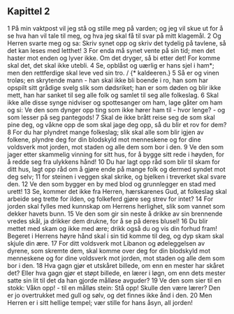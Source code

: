 ## Kapittel 2

1 På min vaktpost vil jeg stå og stille meg på varden; og jeg vil skue ut for å se hva han vil tale til meg, og hva jeg skal få til svar på mitt klagemål.
2 Og Herren svarte meg og sa: Skriv synet opp og skriv det tydelig på tavlene, så det kan leses med letthet!
3 For enda må synet vente på sin tid; men det haster mot enden og lyver ikke. Om det dryger, så bi etter det! For komme skal det, det skal ikke utebli.
4 Se, opblåst og uærlig er hans sjel i ham*; men den rettferdige skal leve ved sin tro. / {* kaldeeren.}
5 Så er og vinen troløs; en skrytende mann - han skal ikke bli boende i ro, han som har opspilt sitt grådige svelg slik som dødsriket; han er som døden og blir ikke mett, han har sanket til seg alle folk og samlet til seg alle folkeslag.
6 Skal ikke alle disse synge nidviser og spottesanger om ham, lage gåter om ham og si: Ve den som dynger opp ting som ikke hører ham til - hvor lenge? - og som lesser på seg pantegods!
7 Skal de ikke brått reise seg de som skal pine deg, og våkne opp de som skal jage deg opp, så du blir et rov for dem?
8 For du har plyndret mange folkeslag; slik skal alle som blir igjen av folkene, plyndre deg for din blodskyld mot menneskene og for dine voldsverk mot jorden, mot staden og alle dem som bor i den.
9 Ve den som jager etter skammelig vinning for sitt hus, for å bygge sitt rede i høyden, for å redde seg fra ulykkens hånd!
10 Du har lagt opp råd som blir til skam for ditt hus, lagt opp råd om å gjøre ende på mange folk og dermed syndet mot deg selv;
11 for steinen i veggen skal skrike, og bjelken i treverket skal svare den.
12 Ve den som bygger en by med blod og grunnlegger en stad med urett!
13 Se, kommer det ikke fra Herren, hærskarenes Gud, at folkeslag skal arbeide seg trette for ilden, og folkeferd gjøre seg strev for intet?
14 For jorden skal fylles med kunnskap om Herrens herlighet, slik som vannet som dekker havets bunn.
15 Ve den som gir sin neste å drikke av sin brennende vredes skål, ja drikker dem drukne, for å se på deres blusel!
16 Du blir mettet med skam og ikke med ære; drikk også du og vis din forhud fram! Begeret i Herrens høyre hånd skal i sin tid komme til deg, og dyp skam skal skjule din ære.
17 For ditt voldsverk mot Libanon og ødeleggelsen av dyrene, som skremte dem, skal komme over deg for din blodskyld mot menneskene og for dine voldsverk mot jorden, mot staden og alle dem som bor i den.
18 Hva gagn gjør et utskåret billede, om enn en mester har skåret det? Eller hva gagn gjør et støpt billede, en lærer i løgn, om enn dets mester satte sin lit til det da han gjorde målløse avguder?
19 Ve den som sier til en stokk: Våkn opp! - til en målløs stein: Stå opp! Skulle den være lærer? Den er jo overtrukket med gull og sølv, og det finnes ikke ånd i den.
20 Men Herren er i sitt hellige tempel; vær stille for hans åsyn, all jorden!
